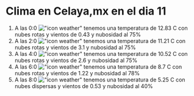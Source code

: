 # Clima en Celaya,mx en el dia 11

1. A las 0:0 !["icon weather"](http://openweathermap.org/img/w/04n.png) tenemos una temperatura de 12.83 C con nubes rotas y  vientos de 0.43 y nubosidad al 75%
1. A las 2:0 !["icon weather"](http://openweathermap.org/img/w/04n.png) tenemos una temperatura de 11.21 C con nubes rotas y  vientos de 3.1 y nubosidad al 75%
1. A las 4:0 !["icon weather"](http://openweathermap.org/img/w/04n.png) tenemos una temperatura de 10.52 C con nubes rotas y  vientos de 2.6 y nubosidad al 75%
1. A las 6:0 !["icon weather"](http://openweathermap.org/img/w/04n.png) tenemos una temperatura de 8.7 C con nubes rotas y  vientos de 1.22 y nubosidad al 78%
1. A las 8:0 !["icon weather"](http://openweathermap.org/img/w/03d.png) tenemos una temperatura de 5.25 C con nubes dispersas y  vientos de 0.53 y nubosidad al 40%
